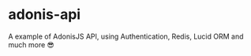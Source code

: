 # adonis-api
A example of AdonisJS API, using Authentication, Redis, Lucid ORM and much more :sunglasses:
